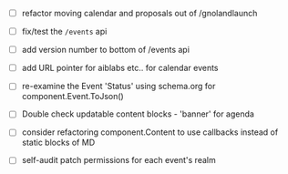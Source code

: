 - [ ] refactor moving calendar and proposals out of /gnolandlaunch
 
- [ ] fix/test the `/events` api
- [ ] add version number to bottom of /events api
- [ ] add URL pointer for aiblabs etc..  for calendar events
- [ ] re-examine the Event 'Status' using schema.org for component.Event.ToJson()
- [ ] Double check updatable content blocks - 'banner' for agenda
- [ ] consider refactoring component.Content to use callbacks instead of static blocks of MD
- [ ] self-audit patch permissions for each event's realm
